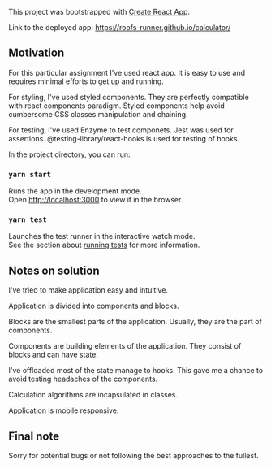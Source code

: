 This project was bootstrapped with [Create React App](https://github.com/facebook/create-react-app).

Link to the deployed app: https://roofs-runner.github.io/calculator/

## Motivation

For this particular assignment I've used react app.
It is easy to use and requires minimal efforts to get up and running.

For styling, I've used styled components. They are perfectly compatible with react components paradigm.
Styled components help avoid cumbersome CSS classes manipulation and chaining.

For testing, I've used Enzyme to test componets.
Jest was used for assertions.
@testing-library/react-hooks is used for testing of hooks.
 
In the project directory, you can run:

### `yarn start`

Runs the app in the development mode.<br />
Open [http://localhost:3000](http://localhost:3000) to view it in the browser.

### `yarn test`

Launches the test runner in the interactive watch mode.<br />
See the section about [running tests](https://facebook.github.io/create-react-app/docs/running-tests) for more information.

## Notes on solution

I've tried to make application easy and intuitive.

Application is divided into components and blocks.

Blocks are the smallest parts of the application. Usually, they are the part of components.

Components are building elements of the application. They consist of blocks and can have state.

I've offloaded most of the state manage to hooks. This gave me a chance to avoid testing headaches of the components.

Calculation algorithms are incapsulated in classes.

Application is mobile responsive.

## Final note

Sorry for potential bugs or not following the best approaches to the fullest.
